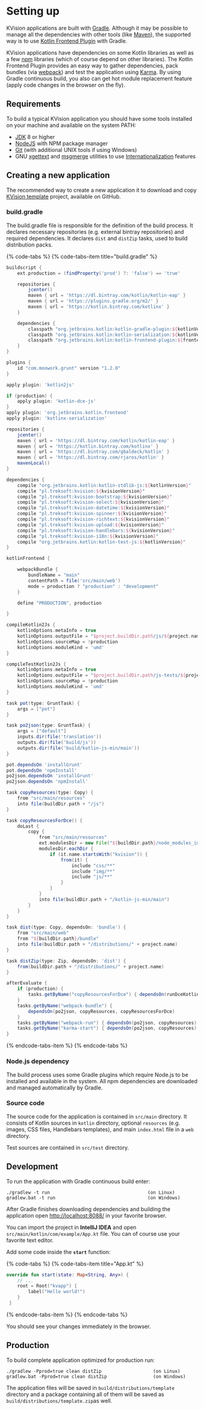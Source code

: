 # Setting up

KVision applications are built with [Gradle](http://gradle.org/). Although it may be possible to manage all the dependencies with other tools \(like [Maven](https://maven.apache.org/)\), the supported way is to use [Kotlin Frontend Plugin](https://github.com/Kotlin/kotlin-frontend-plugin) with Gradle. 

KVision applications have dependencies on some Kotlin libraries as well as a few [npm](https://www.npmjs.com/) libraries \(which of course depend on other libraries\). The Kotlin Frontend Plugin provides an easy way to gather dependencies, pack bundles \(via [webpack](https://webpack.github.io/)\) and test the application using [Karma](http://karma-runner.github.io/1.0/index.html). By using Gradle continuous build, you also can get hot module replacement feature \(apply code changes in the browser on the fly\).

## Requirements

To build a typical KVision application you should have some tools installed on your machine and available on the system PATH:

* [JDK](https://jdk.java.net/) 8 or higher
* [NodeJS](https://nodejs.org) with NPM package manager
* [Git](https://git-scm.com) \(with additional UNIX tools if using Windows\)
* GNU [xgettext](https://www.gnu.org/software/gettext) and [msgmerge](https://www.gnu.org/software/gettext) utilities to use [Internationalization](internationalization.md) features    

## Creating a new application

The recommended way to create a new application it to download and copy [KVision template](https://github.com/rjaros/kvision-examples/tree/master/template) project, available on GitHub.

### build.gradle

The build.gradle file is responsible for the definition of the build process. It declares necessary repositories \(e.g. external bintray repositories\) and required dependencies. It declares `dist` and `distZip` tasks, used to build distribution packs.

{% code-tabs %}
{% code-tabs-item title="build.gradle" %}
```groovy
buildscript {
    ext.production = (findProperty('prod') ?: 'false') == 'true'

    repositories {
        jcenter()
        maven { url = 'https://dl.bintray.com/kotlin/kotlin-eap' }
        maven { url = 'https://plugins.gradle.org/m2/' }
        maven { url = 'https://kotlin.bintray.com/kotlinx' }
    }

    dependencies {
        classpath "org.jetbrains.kotlin:kotlin-gradle-plugin:${kotlinVersion}"
        classpath "org.jetbrains.kotlin:kotlin-serialization:${kotlinVersion}"
        classpath "org.jetbrains.kotlin:kotlin-frontend-plugin:${frontendPluginVersion}"
    }
}

plugins {
    id "com.moowork.grunt" version "1.2.0"
}

apply plugin: 'kotlin2js'

if (production) {
    apply plugin: 'kotlin-dce-js'
}
apply plugin: 'org.jetbrains.kotlin.frontend'
apply plugin: 'kotlinx-serialization'

repositories {
    jcenter()
    maven { url = 'https://dl.bintray.com/kotlin/kotlin-eap' }
    maven { url = 'https://kotlin.bintray.com/kotlinx' }
    maven { url = 'https://dl.bintray.com/gbaldeck/kotlin' }
    maven { url = 'https://dl.bintray.com/rjaros/kotlin' }
    mavenLocal()
}

dependencies {
    compile "org.jetbrains.kotlin:kotlin-stdlib-js:${kotlinVersion}"
    compile "pl.treksoft:kvision:${kvisionVersion}"
    compile "pl.treksoft:kvision-bootstrap:${kvisionVersion}"
    compile "pl.treksoft:kvision-select:${kvisionVersion}"
    compile "pl.treksoft:kvision-datetime:${kvisionVersion}"
    compile "pl.treksoft:kvision-spinner:${kvisionVersion}"
    compile "pl.treksoft:kvision-richtext:${kvisionVersion}"
    compile "pl.treksoft:kvision-upload:${kvisionVersion}"
    compile "pl.treksoft:kvision-handlebars:${kvisionVersion}"
    compile "pl.treksoft:kvision-i18n:${kvisionVersion}"
    compile "org.jetbrains.kotlin:kotlin-test-js:${kotlinVersion}"
}

kotlinFrontend {

    webpackBundle {
        bundleName = "main"
        contentPath = file('src/main/web')
        mode = production ? "production" : "development"
    }

    define "PRODUCTION", production

}

compileKotlin2Js {
    kotlinOptions.metaInfo = true
    kotlinOptions.outputFile = "$project.buildDir.path/js/${project.name}.js"
    kotlinOptions.sourceMap = !production
    kotlinOptions.moduleKind = 'umd'
}

compileTestKotlin2Js {
    kotlinOptions.metaInfo = true
    kotlinOptions.outputFile = "$project.buildDir.path/js-tests/${project.name}-tests.js"
    kotlinOptions.sourceMap = !production
    kotlinOptions.moduleKind = 'umd'
}

task pot(type: GruntTask) {
    args = ["pot"]
}

task po2json(type: GruntTask) {
    args = ["default"]
    inputs.dir(file('translation'))
    outputs.dir(file('build/js'))
    outputs.dir(file('build/kotlin-js-min/main'))
}

pot.dependsOn 'installGrunt'
pot.dependsOn 'npmInstall'
po2json.dependsOn 'installGrunt'
po2json.dependsOn 'npmInstall'

task copyResources(type: Copy) {
    from "src/main/resources"
    into file(buildDir.path + "/js")
}

task copyResourcesForDce() {
    doLast {
        copy {
            from "src/main/resources"
            ext.modulesDir = new File("${buildDir.path}/node_modules_imported/")
            modulesDir.eachDir {
                if (it.name.startsWith("kvision")) {
                    from(it) {
                        include "css/**"
                        include "img/**"
                        include "js/**"
                    }
                }
            }
            into file(buildDir.path + "/kotlin-js-min/main")
        }
    }
}

task dist(type: Copy, dependsOn: 'bundle') {
    from "src/main/web"
    from "${buildDir.path}/bundle"
    into file(buildDir.path + "/distributions/" + project.name)
}

task distZip(type: Zip, dependsOn: 'dist') {
    from(buildDir.path + "/distributions/" + project.name)
}

afterEvaluate {
    if (production) {
        tasks.getByName("copyResourcesForDce") { dependsOn(runDceKotlinJs) }
    }
    tasks.getByName("webpack-bundle") {
        dependsOn(po2json, copyResources, copyResourcesForDce)
    }
    tasks.getByName("webpack-run") { dependsOn(po2json, copyResources) }
    tasks.getByName("karma-start") { dependsOn(po2json, copyResources) }
}
```
{% endcode-tabs-item %}
{% endcode-tabs %}

### Node.js dependency

The build process uses some Gradle plugins which require Node.js to be installed and available in the system. All npm dependencies are downloaded and managed automatically by Gradle.

### Source code

The source code for the application is contained in `src/main` directory. It consists of Kotlin sources in `kotlin` directory, optional `resources` \(e.g. images, CSS files, Handlebars templates\), and main `index.html` file in a `web` directory.

Test sources are contained in `src/test` directory.

## Development

To run the application with Gradle continuous build enter:

```text
./gradlew -t run                                    (on Linux)
gradlew.bat -t run                                  (on Windows)
```

After Gradle finishes downloading dependencies and building the application open [http://localhost:8088/](http://localhost:8088/) in your favorite browser.

You can import the project in **IntelliJ IDEA** and open `src/main/kotlin/com/example/App.kt` file. You can of course use your favorite text editor.

Add some code inside the **`start`** function:

{% code-tabs %}
{% code-tabs-item title="App.kt" %}
```kotlin
override fun start(state: Map<String, Any>) {
    // ...
    root = Root("kvapp") {
        label("Hello world!")
    }
 }
```
{% endcode-tabs-item %}
{% endcode-tabs %}

You should see your changes immediately in the browser.

## Production

To build complete application optimized for production run:

```text
./gradlew -Pprod=true clean distZip                   (on Linux)
gradlew.bat -Pprod=true clean distZip                 (on Windows)
```

The application files will be saved in `build/distributions/template` directory and a package containing all of them will be saved as `build/distributions/template.zip`as well.



